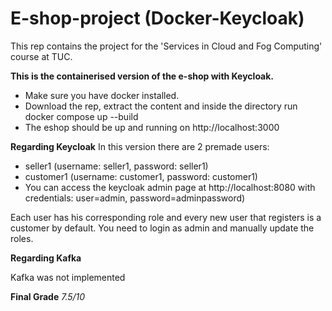 # E-shop-project (Docker-Keycloak)
This rep contains the project for the 'Services in Cloud and Fog Computing' course at TUC.

**This is the containerised version of the e-shop with Keycloak.**
- Make sure you have docker installed.
- Download the rep, extract the content and inside the directory run docker compose up --build
- The eshop should be up and running on http://localhost:3000

**Regarding Keycloak**
In this version there are 2 premade users:
- seller1  (username: seller1, password: seller1)
- customer1 (username: customer1, password: customer1)
- You can access the keycloak admin page at http://localhost:8080 with credentials: user=admin, password=adminpassword)

Each user has his corresponding role and every new user that registers is
a customer by default. You need to login as admin and manually update the roles.

**Regarding Kafka**

Kafka was not implemented

**Final Grade**
*7.5/10*
